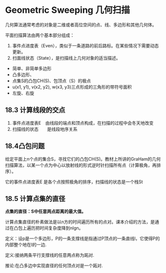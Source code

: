 # Geometric Sweeping 几何扫描

几何算法通常考虑的对象是二维或者高位空间的点、线、多边形和其他几何体。

平面扫描算法由两个基本部分组成：

1. 事件点进度表（Even），类似于一条道路的前后路标。在某些情况下需要动态更新。
2. 扫面线状态（State），是扫描线上几何对象的适当描述。



* 简单、非简单多边形
* 凸多边形、
* 点集S的凸包CH(S)、包顶点（S）的极点
* u(x1, y1), v(x2, y2), w(x3, y3)三点形成的三角形的带符号面积
* 左旋、右旋

## 18.3 计算线段的交点

1. 事件点进度表E　由线段的端点和顶点构成，在扫描的过程中会冬天地改变
2. 扫描线的状态　　是线段地序关系 

## 18.4凸包问题

给定平面上n个点的集合S，寻找它们的凸包CH(S)。教材上所讲的GraHam的几何扫描算法，以某一个点为中心以放射线的形式逆时针扫描所有点（计算极角，再排序）。

它的事件点进度表E 是各个点按照极角的排序，扫描线的状态是一个栈St

## 18.5 计算点集的直径

**点集的直径：S中任意两点距离的最大值。**

计算点集直径的朴素做法是以n方的时间遍历所有的点对。课本介绍的方法，是通过在凸包上遍历把时间复杂度降到nlgn。

定义：设p是一个多边形，P的一条支撑线是指通过P顶点的一条直线l，它使得P的内部整个地在l的一边.

定义:接纳两条平行支撑线的任意两点称为跖对.

推论:在凸多边中实现直径的任何顶点对是一个跖对.